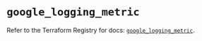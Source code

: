# `google_logging_metric`

Refer to the Terraform Registry for docs: [`google_logging_metric`](https://registry.terraform.io/providers/hashicorp/google-beta/6.40.0/docs/resources/google_logging_metric).
